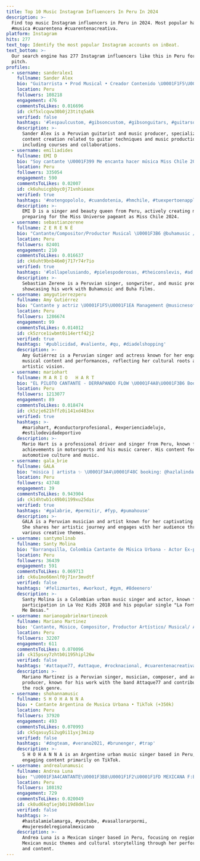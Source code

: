 ```yaml
---
title: Top 10 Music Instagram Influencers In Peru In 2024
description: >-
  Find top music Instagram influencers in Peru in 2024. Most popular hashtags:
  #musica #cuarentena #cuarentenacreativa.
platform: Instagram
hits: 277
text_top: Identify the most popular Instagram accounts on inBeat.
text_bottom: >-
  Our search engine has 277 Instagram influencers like this in Peru for you to
  pitch.
profiles:
  - username: sanderalex1
    fullname: Sander Alex
    bio: "Guitarrista • Prod Musical • Creador Contenido \U0001F1F5\U0001F1EA \U0001F3B8 @difoniaperu, @lajoyarock y Solista \U0001F91D #Amphenol, @leatherstraps.co \U0001F6A870% dscto en mi curso!\U0001F447\U0001F3FC"
    location: Peru
    followers: 108218
    engagement: 476
    commentsToLikes: 0.016696
    id: ckf5xlcqvw30b0j23titq5a6k
    verified: false
    hashtags: '#lespaulcustom, #gibsoncustom, #gibsonguitars, #guitarsolo'
    description: >-
      Sander Alex is a Peruvian guitarist and music producer, specializing in
      content creation related to guitar techniques and music production,
      including courses and collaborations.
  - username: emiliadides
    fullname: EMI D
    bio: "Soy cantante \U0001F399️ Me encanta hacer música Miss Chile 2024 \U0001F1E8\U0001F1F1✨ Miss pasarela 2024 \U0001F98B Rumbo a Miss Universo! Contacto: emiliadides0629@gmail.com"
    location: Peru
    followers: 335054
    engagement: 590
    commentsToLikes: 0.02007
    id: ck6uhuicgbbyc0j71vnhieaox
    verified: true
    hashtags: '#notengopololo, #cuandotenia, #hmchile, #tuexpertoenapple'
    description: >-
      EMI D is a singer and beauty queen from Peru, actively creating music and
      preparing for the Miss Universe pageant as Miss Chile 2024.
  - username: sebastianzerene
    fullname: Z E R E N É
    bio: "Cantante/Compositor/Productor Musical \U0001F3B6 @buhamusic / \U0001F3A5 @buhafilms MGMT: @dimeloyepo ⠀⠀ Contactoszerene@gmail.com \U0001F4BF \U0001F4BF"
    location: Peru
    followers: 82401
    engagement: 210
    commentsToLikes: 0.016637
    id: ck6uht9bnb46m0j717r74r7io
    verified: true
    hashtags: '#lollapelusiando, #pielespoderosas, #theiconslevis, #ad'
    description: >-
      Sebastian Zerene is a Peruvian singer, songwriter, and music producer,
      showcasing his work with Buhamusic and Buha Films.
  - username: amygutierrezperu
    fullname: Amy Gutiérrez
    bio: "Cantante y actriz \U0001F1F5\U0001F1EA Management @musicnesoficial +51 936099712 ESCUCHA MI DISCO #VALIENTE \U0001F496"
    location: Peru
    followers: 1286674
    engagement: 99
    commentsToLikes: 0.014012
    id: ck5zrce1iwbmt0i14ertf42j2
    verified: true
    hashtags: '#publicidad, #valiente, #qu, #diadelshopping'
    description: >-
      Amy Gutiérrez is a Peruvian singer and actress known for her engaging
      musical content and performances, reflecting her cultural roots and
      artistic vision.
  - username: mariohart
    fullname: M A R I O   H A R T
    bio: "EL PILOTO CANTANTE - DERRAPANDO FLOW \U0001F4A8\U0001F3B6 Booking oficial: +51984709688 9 títulos nacionales en automovilismo deportivo ⭐️⭐️⭐️⭐️⭐️⭐️⭐️⭐️⭐️ Mi música \U0001F447"
    location: Peru
    followers: 1213077
    engagement: 89
    commentsToLikes: 0.018474
    id: ck5zje621hffz0i141xd483xx
    verified: true
    hashtags: >-
      #mariohart, #conductorprofesional, #experienciadelujo,
      #estilodevidadeportivo
    description: >-
      Mario Hart is a professional driver and singer from Peru, known for his
      achievements in motorsports and his music career. His content focuses on
      automotive culture and music.
  - username: gala_brie
    fullname: GALA
    bio: "música | artista ✨ \U0001F3A4\U0001F48C booking: @hazlalinda"
    location: Peru
    followers: 43748
    engagement: 39
    commentsToLikes: 0.943904
    id: ck14htwb1c49b0i199xu25dax
    verified: true
    hashtags: '#galabrie, #permitir, #fyp, #pumahouse'
    description: >-
      GALA is a Peruvian musician and artist known for her captivating music.
      She shares her artistic journey and engages with her audience through
      various creative themes.
  - username: santymolinab
    fullname: Santy Molina
    bio: "Barranquilla, Colombia Cantante de Música Urbana - Actor Ex-participante la Voz Kids 2018 Rey Vallenato #LaFormaEnQueMeBesas Disponible ahora!\U0001F447\U0001F447\U0001F447"
    location: Peru
    followers: 36439
    engagement: 591
    commentsToLikes: 0.069713
    id: ck6u1mo66mnlf0j71nr3mvdtf
    verified: false
    hashtags: '#felizmartes, #workout, #gym, #8deenero'
    description: >-
      Santy Molina is a Colombian urban music singer and actor, known for his
      participation in La Voz Kids 2018 and his popular single "La Forma En Que
      Me Besas."
  - username: marianogabrielmartinezok
    fullname: Mariano Martinez
    bio: 'Cantante, Músico, Compositor, Productor Artístico/ Musical/ Attaque77'
    location: Peru
    followers: 32207
    engagement: 611
    commentsToLikes: 0.070096
    id: ck15psxy7zhtb0i195hipl26w
    verified: false
    hashtags: '#attaque77, #attaque, #rocknacional, #cuarentenacreativa'
    description: >-
      Mariano Martinez is a Peruvian singer, musician, composer, and artistic
      producer, known for his work with the band Attaque77 and contributions to
      the rock genre.
  - username: shohannamusic
    fullname: S H O H A N N A
    bio: • Cantante Argentina de Musica Urbana • TikTok (+350k)
    location: Peru
    followers: 37920
    engagement: 493
    commentsToLikes: 0.070993
    id: ck5qasuy5i2ug0i11yxj3mizp
    verified: false
    hashtags: '#dngteam, #verano2021, #brunenger, #trap'
    description: >-
      S H O H A N N A is an Argentine urban music singer based in Peru, creating
      engaging content primarily on TikTok.
  - username: andrealunamusic
    fullname: Andrea Luna
    bio: "\U0001F3A4CANTANTE\U0001F3B8\U0001F1F2\U0001F1FD MEXICANA F:B ANDREA LUNA MUSIC"
    location: Peru
    followers: 108192
    engagement: 729
    commentsToLikes: 0.020049
    id: ck0ud6kqfiejb0i19d8dml1uv
    verified: false
    hashtags: >-
      #hastalamielamarga, #youtube, #vasallorarpormi,
      #mujeresdelregionalmexicano
    description: >-
      Andrea Luna is a Mexican singer based in Peru, focusing on regional
      Mexican music themes and cultural storytelling through her performances
      and content.
---
```


